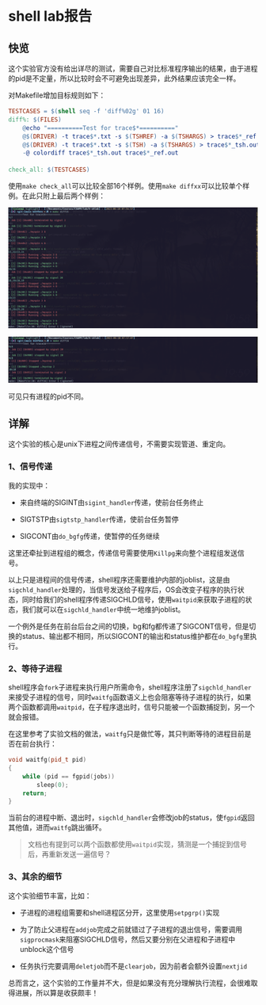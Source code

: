 # shell lab报告

## 快览

这个实验官方没有给出详尽的测试，需要自己对比标准程序输出的结果，由于进程的pid是不定量，所以比较时会不可避免出现差异，此外结果应该完全一样。

对Makefile增加目标规则如下：

```makefile
TESTCASES = $(shell seq -f 'diff%02g' 01 16)
diff%: $(FILES)
	@echo "==========Test for trace$*=========="
	@$(DRIVER) -t trace$*.txt -s $(TSHREF) -a $(TSHARGS) > trace$*_ref.out
	@$(DRIVER) -t trace$*.txt -s $(TSH) -a $(TSHARGS) > trace$*_tsh.out
	-@ colordiff trace$*_tsh.out trace$*_ref.out
	
check_all: $(TESTCASES)
```

使用`make check_all`可以比较全部16个样例。使用`make diffxx`可以比较单个样例。在此只附上最后两个样例：

![](figures/shlab_trace15.png)

![](figures/shlab_trace16.png)

可见只有进程的pid不同。

## 详解

这个实验的核心是unix下进程之间传递信号，不需要实现管道、重定向。

### 1、信号传递

我的实现中：

- 来自终端的SIGINT由`sigint_handler`传递，使前台任务终止

- SIGTSTP由`sigtstp_handler`传递，使前台任务暂停

- SIGCONT由`do_bgfg`传递，使暂停的任务继续

这里还牵扯到进程组的概念，传递信号需要使用`Killpg`来向整个进程组发送信号。

以上只是进程间的信号传递，shell程序还需要维护内部的joblist，这是由`sigchld_handler`处理的，当信号发送给子程序后，OS会改变子程序的执行状态，同时给我们的shell程序传递SIGCHLD信号，使用`waitpid`来获取子进程的状态，我们就可以在`sigchld_handler`中统一地维护joblist。

一个例外是任务在前台后台之间的切换，bg和fg都传递了SIGCONT信号，但是切换的status、输出都不相同，所以SIGCONT的输出和status维护都在`do_bgfg`里执行。

### 2、等待子进程

shell程序会`fork`子进程来执行用户所需命令，shell程序注册了`sigchld_handler`来接受子进程的信号，同时`waitfg`函数语义上也会阻塞等待子进程的执行，如果两个函数都调用`waitpid`，在子程序退出时，信号只能被一个函数捕捉到，另一个就会报错。

在这里参考了实验文档的做法，`waitfg`只是做忙等，其只判断等待的进程目前是否在前台执行：

```cpp
void waitfg(pid_t pid)
{
    while (pid == fgpid(jobs))
        sleep(0);
    return;
}
```

当前台的进程中断、退出时，`sigchld_handler`会修改job的status，使`fgpid`返回其他值，进而`waitfg`跳出循环。

> 文档也有提到可以两个函数都使用`waitpid`实现，猜测是一个捕捉到信号后，再重新发送一遍信号？

### 3、其余的细节

这个实验细节丰富，比如：

- 子进程的进程组需要和shell进程区分开，这里使用`setpgrp()`实现

- 为了防止父进程在`addjob`完成之前就错过了子进程的退出信号，需要调用`sigprocmask`来阻塞SIGCHLD信号，然后又要分别在父进程和子进程中unblock这个信号

- 任务执行完要调用`deletjob`而不是`clearjob`，因为前者会额外设置`nextjid`

总而言之，这个实验的工作量并不大，但是如果没有充分理解执行流程，会很难取得进展，所以算是收获颇丰！
